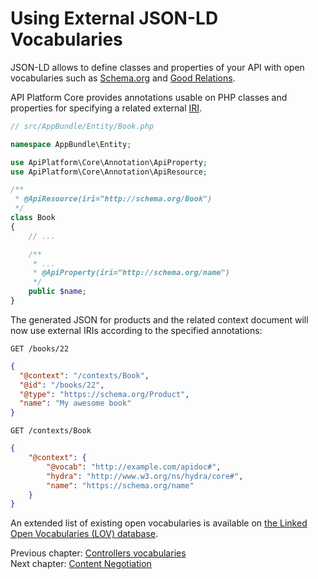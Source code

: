 # Using External JSON-LD Vocabularies

JSON-LD allows to define classes and properties of your API with open vocabularies such as [Schema.org](https://schema.org)
and [Good Relations](http://www.heppnetz.de/projects/goodrelations/).

API Platform Core provides annotations usable on PHP classes and properties for specifying a related external [IRI](http://en.wikipedia.org/wiki/Internationalized_resource_identifier).


```php
// src/AppBundle/Entity/Book.php

namespace AppBundle\Entity;

use ApiPlatform\Core\Annotation\ApiProperty;
use ApiPlatform\Core\Annotation\ApiResource;

/**
 * @ApiResource(iri="http://schema.org/Book")
 */
class Book
{
    // ...

    /**
     * ...
     * @ApiProperty(iri="http://schema.org/name")
     */
    public $name;
}
```

The generated JSON for products and the related context document will now use external IRIs according to the specified annotations:

`GET /books/22`

```json
{
  "@context": "/contexts/Book",
  "@id": "/books/22",
  "@type": "https://schema.org/Product",
  "name": "My awesome book"
}
```

`GET /contexts/Book`

```json
{
    "@context": {
        "@vocab": "http://example.com/apidoc#",
        "hydra": "http://www.w3.org/ns/hydra/core#",
        "name": "https://schema.org/name"
    }
}
```

An extended list of existing open vocabularies is available on [the Linked Open Vocabularies (LOV) database](http://lov.okfn.org/dataset/lov/).

Previous chapter: [Controllers vocabularies](controllers.md)<br>
Next chapter: [Content Negotiation](content-negotiation.md)
